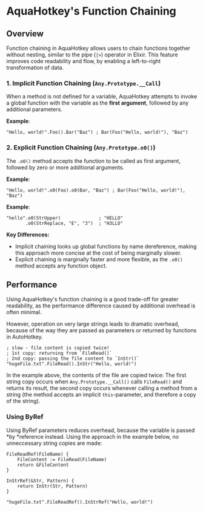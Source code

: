# AquaHotkey's Function Chaining

## Overview

Function chaining in AquaHotkey allows users to chain functions together without
nesting, similar to the pipe (`|>`) operator in Elixir. This feature improves
code readability and flow, by enabling a left-to-right transformation of data.

### 1. Implicit Function Chaining (`Any.Prototype.__Call`)

When a method is not defined for a variable, AquaHotkey attempts to invoke a
global function with the variable as the **first argument**, followed by any
additional parameters.

**Example**:

```ahk
"Hello, world!".Foo().Bar("Baz") ; Bar(Foo("Hello, world!"), "Baz")
```

### 2. Explicit Function Chaining (`Any.Prototype.o0()`)

The `.o0()` method accepts the function to be called as first argument,
followed by zero or more additional arguments.

**Example**:

```ahk
"Hello, world!".o0(Foo).o0(Bar, "Baz") ; Bar(Foo("Hello, world!"), "Baz")
```

**Example**:

```ahk
"hello".o0(StrUpper)              ; "HELLO"
       .o0(StrReplace, "E", "3")  ; "H3LLO"
```

**Key Differences:**

- Implicit chaining looks up global functions by name dereference, making this
  approach more concise at the cost of being marginally slower.
- Explicit chaining is marginally faster and more flexible, as the `.o0()` method
  accepts any function object.

## Performance

Using AquaHotkey's function chaining is a good trade-off for greater
readability, as the performance difference caused by additional overhead is
often minimal.

However, operation on very large strings leads to dramatic overhead, because
of the way they are passed as parameters or returned by functions in AutoHotkey.

```ahk
; slow - file content is copied twice!
; 1st copy: returning from `FileRead()`
; 2nd copy: passing the file content to `InStr()`
"hugeFile.txt".FileRead().InStr("Hello, world!")
```

In the example above, the contents of the file are copied twice:
The first string copy occurs when `Any.Prototype.__Call()` calls `FileRead()`
and returns its result, the second copy occurs whenever calling a method from a
string (the method accepts an implicit `this`-parameter, and therefore a copy of
the string).

### Using ByRef

Using ByRef parameters reduces overhead, because the variable is passed *by
*reference instead. Using the approach in the example below, no unneccessary
string copies are made:

```ahk
FileReadRef(FileName) {
    FileContent := FileRead(FileName)
    return &FileContent
}

InStrRef(&Str, Pattern) {
    return InStr(Str, Pattern)
}

"hugeFile.txt".FileReadRef().InStrRef("Hello, world!")
```
